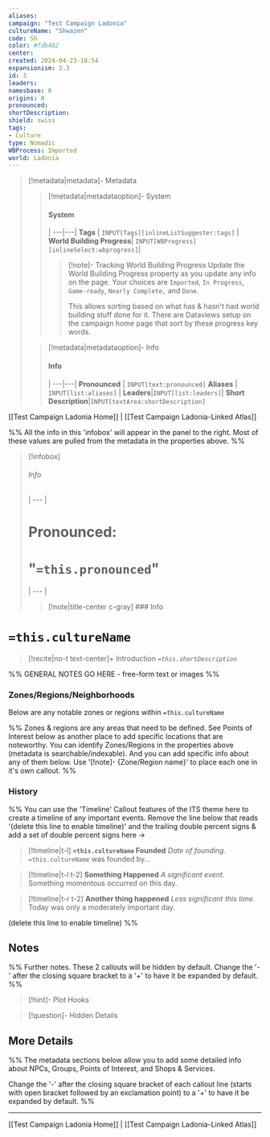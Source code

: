 ```yaml
---
aliases:
campaign: "Test Campaign Ladonia"
cultureName: "Shwazen"
code: Sh
color: #fdb462
center: 
created: 2024-04-23-18:54
expansionism: 2.3
id: 3
leaders: 
namesbase: 0
origins: 0
pronounced:
shortDescription:
shield: swiss
tags:
- Culture
type: Nomadic
WBProcess: Imported
world: Ladonia
---
```


> [!metadata|metadata]- Metadata 
>> [!metadata|metadataoption]- System
>> #### System
>>  |
>> ---|---|
>> **Tags** | `INPUT[Tags][inlineListSuggester:tags]` |
>> **World Building Progress**| `INPUT[WBProgress][inlineSelect:wbprogress]`|
>>> [!note]- Tracking World Building Progress
>>> Update the World Building Progress property as you update any info on the page. Your choices are `Imported`, `In Progress`, `Game-ready`, `Nearly Complete,` and `Done`. 
>>> 
>>> This allows sorting based on what has & hasn't had world building stuff done for it. There are Dataviews setup on the campaign home page that sort by these progress key words.
> 
>> [!metadata|metadataoption]- Info
>> #### Info
>>  |
>> ---|---|
> **Pronounced** |  `INPUT[text:pronounced]`
> **Aliases** | `INPUT[list:aliases]` |
> **Leaders**|`INPUT[list:leaders]`|
> **Short Description**|`INPUT[textArea:shortDescription]`

[[Test Campaign Ladonia Home]] | [[Test Campaign Ladonia-Linked Atlas]]

%% All the info in this 'infobox' will appear in the panel to the right. Most of these values are pulled from the metadata in the properties above. %%

> [!infobox]
> ###### Info
>
>  |
>  --- |
> 
>  # **Pronounced:**
>  # "`=this.pronounced`"
> 
>  |
>  --- |
>  
>> [!note|title-center c-gray] ### Info
> 
>  
>

# **`=this.cultureName`**
 
> [!recite|no-t text-center]+ Introduction
> *`=this.shortDescription`*

%% GENERAL NOTES GO HERE - free-form text or images %%

### Zones/Regions/Neighborhoods
Below are any notable zones or regions within `=this.cultureName`

%% Zones & regions are any areas that need to be defined. See Points of Interest below as another place to add specific locations that are noteworthy. You can identify Zones/Regions in the properties above (metadata is searchable/indexable). And you can add specific info about any of them below. Use '[!note]- {Zone/Region name}' to place each one in it's own callout. %%

### History

%% You can use the 'Timeline' Callout features of the ITS theme here to create a timeline of any important events. Remove the line below that reads '(delete this line to enable timeline)' and the trailing double percent signs & add a set of double percent signs here ->

> [!timeline|t-l] **`=this.cultureName` Founded** _Date of founding._
> `=this.cultureName` was founded by...

> [!timeline|t-l t-2] **Something Happened** *A significant event.*
> Something momentous occurred on this day.

> [!timeline|t-r t-2] **Another thing happened** *Less significant this time.*
> Today was only a moderately important day.

(delete this line to enable timeline) %%

## Notes

%% Further notes. These 2 callouts will be hidden by default. Change the '-' after the closing square bracket to a '+' to have it be expanded by default. %%

> [!hint]- Plot Hooks
>

> [!question]- Hidden Details
> 

## More Details

%% The metadata sections below allow you to add some detailed info about NPCs, Groups, Points of Interest, and Shops & Services.

Change the '-' after the closing square bracket of each callout line (starts with open bracket followed by an exclamation point) to a '+' to have it be expanded by default. 
%%


---

[[Test Campaign Ladonia Home]] | [[Test Campaign Ladonia-Linked Atlas]]